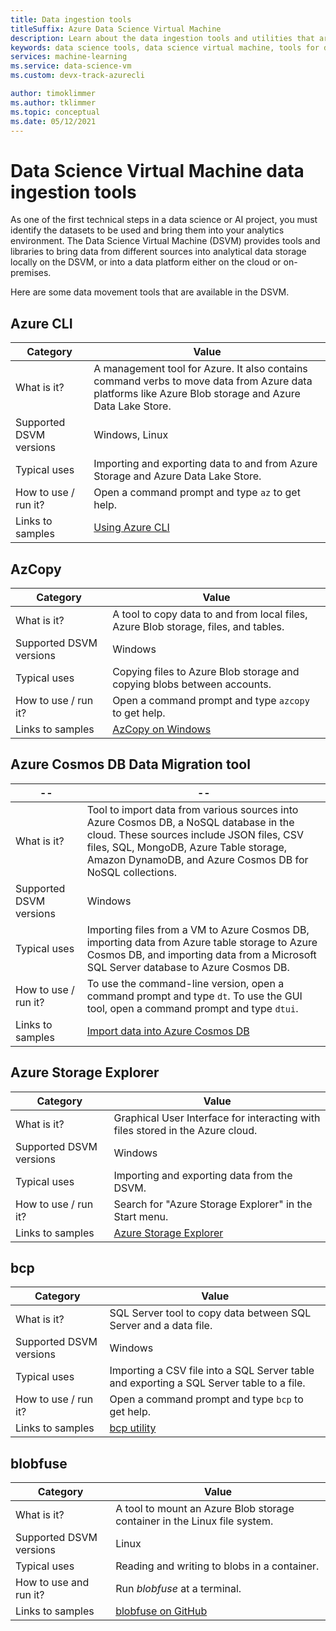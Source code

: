 ```yaml
---
title: Data ingestion tools
titleSuffix: Azure Data Science Virtual Machine
description: Learn about the data ingestion tools and utilities that are preinstalled on the Data Science Virtual Machine.
keywords: data science tools, data science virtual machine, tools for data science, linux data science
services: machine-learning
ms.service: data-science-vm
ms.custom: devx-track-azurecli

author: timoklimmer
ms.author: tklimmer
ms.topic: conceptual
ms.date: 05/12/2021
---
```


# Data Science Virtual Machine data ingestion tools

As one of the first technical steps in a data science or AI project, you must identify the datasets to be used and bring them into your analytics environment. The Data Science Virtual Machine (DSVM) provides tools and libraries to bring data from different sources into analytical data storage locally on the DSVM, or into a data platform either on the cloud or on-premises.

Here are some data movement tools that are available in the DSVM.

## Azure CLI

| Category | Value |
|--|--|
| What is it? | A management tool for Azure. It also contains command verbs to move data from Azure data platforms like Azure Blob storage and Azure Data Lake Store. |
| Supported DSVM versions | Windows, Linux |
| Typical uses | Importing and exporting data to and from Azure Storage and Azure Data Lake Store. |
| How to use / run it? | Open a command prompt and type `az` to get help. |
| Links to samples | [Using Azure CLI](/cli/azure) |


## AzCopy

| Category | Value |
|--|--|
| What is it? | A tool to copy data to and from local files, Azure Blob storage, files, and tables. |
| Supported DSVM versions | Windows |
| Typical uses | Copying files to Azure Blob storage and copying blobs between accounts. |
| How to use / run it? | Open a command prompt and type `azcopy` to get help. |
| Links to samples | [AzCopy on Windows](../../storage/common/storage-use-azcopy-v10.md) |


## Azure Cosmos DB Data Migration tool

|--|--|
| ------------- | ------------- |
| What is it? | Tool to import data from various sources into Azure Cosmos DB, a NoSQL database in the cloud. These sources include JSON files, CSV files, SQL, MongoDB, Azure Table storage, Amazon DynamoDB, and Azure Cosmos DB for NoSQL collections. |
| Supported DSVM versions | Windows |
| Typical uses | Importing files from a VM to Azure Cosmos DB, importing data from Azure table storage to Azure Cosmos DB, and importing data from a Microsoft SQL Server database to Azure Cosmos DB. |
| How to use / run it? | To use the command-line version, open a command prompt and type `dt`. To use the GUI tool, open a command prompt and type `dtui`. |
| Links to samples | [Import data into Azure Cosmos DB](../../cosmos-db/import-data.md) |

## Azure Storage Explorer

| Category | Value |
|--|--|
| What is it? | Graphical User Interface for interacting with files stored in the Azure cloud. |
| Supported DSVM versions | Windows |
| Typical uses | Importing and exporting data from the DSVM. |
| How to use / run it? | Search for "Azure Storage Explorer" in the Start menu. |
| Links to samples | [Azure Storage Explorer](vm-do-ten-things.md#access-azure-data-and-analytics-services) |

## bcp

| Category | Value |
|--|--|
| What is it? | SQL Server tool to copy data between SQL Server and a data file. |
| Supported DSVM versions | Windows |
| Typical uses | Importing a CSV file into a SQL Server table and exporting a SQL Server table to a file. |
| How to use / run it? | Open a command prompt and type `bcp` to get help. |
| Links to samples | [bcp utility](/sql/tools/bcp-utility) |

## blobfuse

| Category | Value |
|--|--|
| What is it? | A tool to mount an Azure Blob storage container in the Linux file system. |
| Supported DSVM versions | Linux |
| Typical uses | Reading and writing to blobs in a container. |
| How to use and run it? | Run _blobfuse_ at a terminal. |
| Links to samples | [blobfuse on GitHub](https://github.com/Azure/azure-storage-fuse) |
